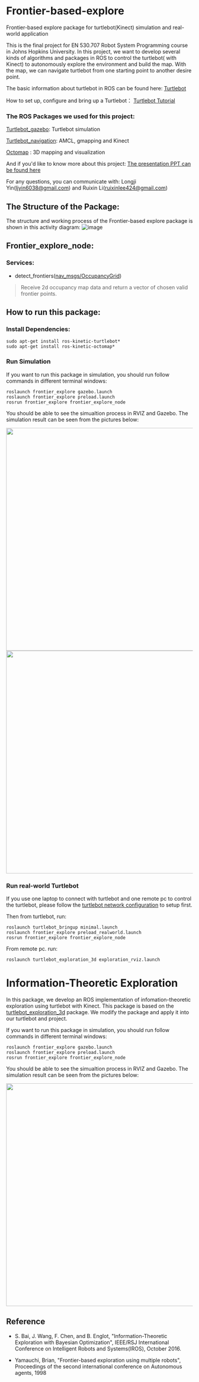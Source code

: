 # Frontier-based-explore
Frontier-based explore package for turtlebot(Kinect) simulation and real-world application

This is the final project for EN 530.707 Robot System Programming course in Johns Hopkins University. In this project, we want to develop several kinds of algorithms and packages in ROS to control the turtlebot( with Kinect) to autonomously explore the environment and build the map. With the map, we can navigate turtlebot from one starting point to another desire point.

The basic information about turtlebot in ROS can be found here: [Turtlebot](http://wiki.ros.org/Robots/TurtleBot)

How to set up, configure and bring up a Turtlebot： [Turtlebot Tutorial](http://wiki.ros.org/turtlebot/Tutorials/indigo)

### The ROS Packages we used for this project:

[Turtlebot_gazebo](https://github.com/turtlebot/turtlebot_simulator): Turtlebot simulation 

[Turtlebot_navigation](https://github.com/turtlebot/turtlebot_apps): AMCL, gmapping and Kinect

[Octomap](https://github.com/OctoMap/octomap) : 3D mapping and visualization 

And if you'd like to know more about this project: [The presentation PPT can be found here](https://docs.google.com/presentation/d/1sejKV5Q7UtgZKAZdH1bs6nY4dMpWcq0Tav3_yq_jBV8/edit#slide=id.gd749d66d51_0_130)

For any questions, you can communicate with: Longji Yin(ljyin6038@gmail.com) and Ruixin Li(ruixinlee424@gmail.com)

## The Structure of the Package:

The structure and working process of the Frontier-based explore package is shown in this activity diagram:
![image](https://github.com/YLJ6038/frontier-based-explore/blob/master/Figures/activity_map_frontier_explore.png)

## Frontier_explore_node:

### Services:

- detect_frontiers([nav_msgs/OccupancyGrid](http://docs.ros.org/en/melodic/api/nav_msgs/html/msg/OccupancyGrid.html))

> Receive 2d occupancy map data and return a vector of chosen valid frontier points.

## How to run this package:

### Install Dependencies:

```
sudo apt-get install ros-kinetic-turtlebot*
sudo apt-get install ros-kinetic-octomap*
```

### Run Simulation

If you want to run this package in simulation, you should run follow commands in different terminal windows:

```
roslaunch frontier_explore gazebo.launch
roslaunch frontier_explore preload.launch
rosrun frontier_explore frontier_explore_node
```

You should be able to see the simualtion process in RVIZ and Gazebo. The simulation result can be seen from the pictures below:

<div align=center><img width="800" height="600" src="https://github.com/YLJ6038/frontier-based-explore/blob/master/Figures/simulation_gazebo_map_frontier_explore.png"/></div>

<div align=center><img width="800" height="600" src="https://github.com/YLJ6038/frontier-based-explore/blob/master/Figures/gazebo_3d_map_frontier_explore.png"/></div>

### Run real-world Turtlebot

If you use one laptop to connect with turtlebot and one remote pc to control the turtlebot, please follow the [turtlebot network configuration](http://wiki.ros.org/turtlebot/Tutorials/indigo/Network%20Configuration) to setup first.

Then from turtlebot, run: 

```
roslaunch turtlebot_bringup minimal.launch
roslaunch frontier_explore preload_realworld.launch
rosrun frontier_explore frontier_explore_node
```

From remote pc. run:

```
roslaunch turtlebot_exploration_3d exploration_rviz.launch
```

# Information-Theoretic Exploration

In this package, we develop an ROS implementation of infomation-theoretic exploration using turtlebot with Kinect. This package is based on the [turtlebot_exploration_3d](https://github.com/RobustFieldAutonomyLab/turtlebot_exploration_3d) package. We modify the package and apply it into our turtlebot and project.

If you want to run this package in simulation, you should run follow commands in different terminal windows:

```
roslaunch frontier_explore gazebo.launch
roslaunch frontier_explore preload.launch
rosrun frontier_explore frontier_explore_node
```

You should be able to see the simualtion process in RVIZ and Gazebo. The simulation result can be seen from the pictures below:

<div align=center><img width="800" height="600" src="https://github.com/YLJ6038/frontier-based-explore/blob/master/Figures/information_theory_simulation.png"/></div>

## Reference

- S. Bai, J. Wang, F. Chen, and B. Englot, "Information-Theoretic Exploration with Bayesian Optimization", IEEE/RSJ International Conference on Intelligent Robots and Systems(IROS), October 2016.

- Yamauchi, Brian, "Frontier-based exploration using multiple robots", Proceedings of the second international conference on Autonomous agents, 1998
